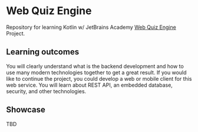 # Web Quiz Engine

Repository for learning Kotlin w/ JetBrains Academy [Web Quiz Engine](https://hyperskill.org/projects/316) Project.

## Learning outcomes

You will clearly understand what is the backend development and how to use many modern technologies together to get a great result. If you would like to continue the project, you could develop a web or mobile client for this web service. You will learn about REST API, an embedded database, security, and other technologies.

## Showcase

TBD